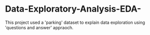 # Data-Exploratory-Analysis-EDA-

This project used a 'parking' dataset to explain data exploration using 'questions and answer' appraoch.
